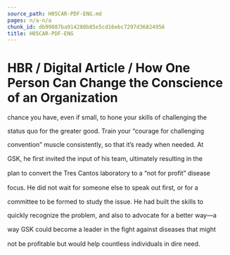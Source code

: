 ```yaml
---
source_path: H05CAR-PDF-ENG.md
pages: n/a-n/a
chunk_id: db99087ba914280b85e5cd16ebc7297d36824956
title: H05CAR-PDF-ENG
---
```

# HBR / Digital Article / How One Person Can Change the Conscience of an Organization

chance you have, even if small, to hone your skills of challenging the

status quo for the greater good. Train your “courage for challenging

convention” muscle consistently, so that it’s ready when needed. At

GSK, he ﬁrst invited the input of his team, ultimately resulting in the

plan to convert the Tres Cantos laboratory to a “not for proﬁt” disease

focus. He did not wait for someone else to speak out ﬁrst, or for a

committee to be formed to study the issue. He had built the skills to

quickly recognize the problem, and also to advocate for a better way—a

way GSK could become a leader in the ﬁght against diseases that might

not be proﬁtable but would help countless individuals in dire need.
